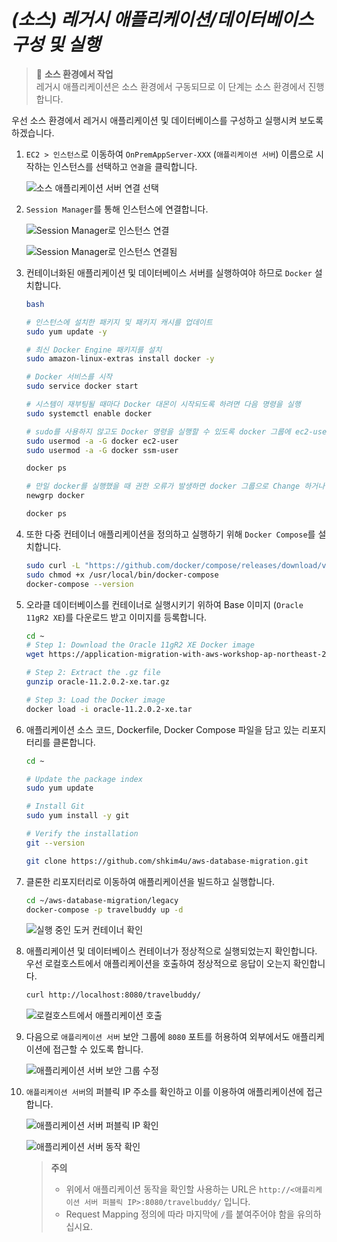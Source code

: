 # ***(소스) 레거시 애플리케이션/데이터베이스 구성 및 실행***

> 📕 **소스 환경에서 작업**<br>
> 레거시 애플리케이션은 소스 환경에서 구동되므로 이 단계는 소스 환경에서 진행합니다.

우선 소스 환경에서 레거시 애플리케이션 및 데이터베이스를 구성하고 실행시켜 보도록 하겠습니다.

1. ```EC2 > 인스턴스```로 이동하여 ```OnPremAppServer-XXX``` (```애플리케이션 서버```) 이름으로 시작하는 인스턴스를 선택하고 ```연결```을 클릭합니다.

   ![소스 애플리케이션 서버 연결 선택](../../images/source-app-server-connect.png)

2. ```Session Manager```를 통해 인스턴스에 연결합니다.

   ![Session Manager로 인스턴스 연결](../../images/session-manager-connect.png)

   ![Session Manager로 인스턴스 연결됨](../../images/session-manager-connected.png)

3. 컨테이너화된 애플리케이션 및 데이터베이스 서버를 실행하여야 하므로 ```Docker``` 설치합니다.

   ```bash
   bash
   
   # 인스턴스에 설치한 패키지 및 패키지 캐시를 업데이트
   sudo yum update -y
   
   # 최신 Docker Engine 패키지를 설치
   sudo amazon-linux-extras install docker -y
   
   # Docker 서비스를 시작
   sudo service docker start
   
   # 시스템이 재부팅될 때마다 Docker 대몬이 시작되도록 하려면 다음 명령을 실행
   sudo systemctl enable docker
   
   # sudo를 사용하지 않고도 Docker 명령을 실행할 수 있도록 docker 그룹에 ec2-user를 추가
   sudo usermod -a -G docker ec2-user
   sudo usermod -a -G docker ssm-user
   
   docker ps
   
   # 만일 docker를 실행했을 때 권한 오류가 발생하면 docker 그룹으로 Change 하거나 인스턴스를 재부팅해봅니다.
   newgrp docker
   
   docker ps
   ```

4. 또한 다중 컨테이너 애플리케이션을 정의하고 실행하기 위해 ```Docker Compose```를 설치합니다.

   ```bash
   sudo curl -L "https://github.com/docker/compose/releases/download/v2.29.2/docker-compose-linux-x86_64" -o /usr/local/bin/docker-compose
   sudo chmod +x /usr/local/bin/docker-compose
   docker-compose --version
   ```

4. 오라클 데이터베이스를 컨테이너로 실행시키기 위하여 Base 이미지 (```Oracle 11gR2 XE```)를 다운로드 받고 이미지를 등록합니다.

   ```bash
   cd ~
   # Step 1: Download the Oracle 11gR2 XE Docker image
   wget https://application-migration-with-aws-workshop-ap-northeast-2.s3.ap-northeast-2.amazonaws.com/container/oracle-11.2.0.2-xe.tar.gz -O oracle-11.2.0.2-xe.tar.gz
   
   # Step 2: Extract the .gz file
   gunzip oracle-11.2.0.2-xe.tar.gz
   
   # Step 3: Load the Docker image
   docker load -i oracle-11.2.0.2-xe.tar
   ```

5. 애플리케이션 소스 코드, Dockerfile, Docker Compose 파일을 담고 있는 리포지터리를 클론합니다.

   ```bash
   cd ~

   # Update the package index
   sudo yum update
   
   # Install Git
   sudo yum install -y git
   
   # Verify the installation
   git --version

   git clone https://github.com/shkim4u/aws-database-migration.git
   ```

6. 클론한 리포지터리로 이동하여 애플리케이션을 빌드하고 실행합니다.

   ```bash
   cd ~/aws-database-migration/legacy
   docker-compose -p travelbuddy up -d
   ```

   ![실행 중인 도커 컨테이너 확인](../../images/docker-ps.png)

7. 애플리케이션 및 데이터베이스 컨테이너가 정상적으로 실행되었는지 확인합니다. 우선 로컬호스트에서 애플리케이션을 호출하여 정상적으로 응답이 오는지 확인합니다.

   ```bash
   curl http://localhost:8080/travelbuddy/
   ```

   ![로컬호스트에서 애플리케이션 호출](../../images/curl-localhost.png)

8. 다음으로 ```애플리케이션 서버``` 보안 그룹에 ```8080``` 포트를 허용하여 외부에서도 애플리케이션에 접근할 수 있도록 합니다.

   ![애플리케이션 서버 보안 그룹 수정](../../images/source-app-server-sg.png)

9. ```애플리케이션 서버```의 퍼블릭 IP 주소를 확인하고 이를 이용하여 애플리케이션에 접근합니다.

   ![애플리케이션 서버 퍼블릭 IP 확인](../../images/source-app-server-public-ip.png)

   ![애플리케이션 서버 동작 확인](../../images/source-app-server-browser-access.png)

   > **주의**<br>
   > * 위에서 애플리케이션 동작을 확인할 사용하는 URL은 ```http://<애플리케이션 서버 퍼블릭 IP>:8080/travelbuddy/``` 입니다.
   > * Request Mapping 정의에 따라 마지막에 ```/```를 붙여주어야 함을 유의하십시요.
